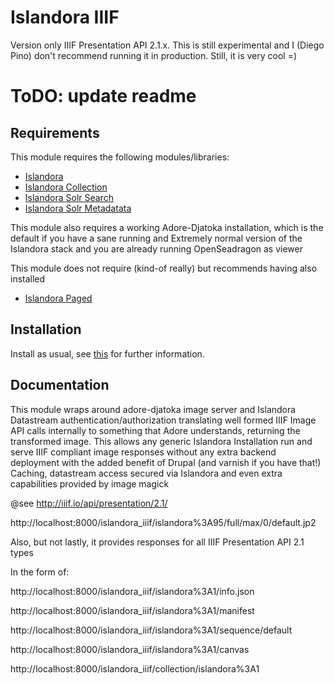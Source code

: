 # Islandora IIIF

Version only IIIF Presentation API 2.1.x.
This is still experimental and I (Diego Pino) don't recommend running it in production. 
Still, it is very cool =)

ToDO: update readme
==================================

## Requirements

This module requires the following modules/libraries:

* [Islandora](https://github.com/islandora/islandora)
* [Islandora Collection](https://github.com/islandora/islandora_solution_pack_collection)
* [Islandora Solr Search ](https://github.com/islandora/islandora_solr_search)
* [Islandora Solr Metadatata ](https://github.com/Islandora/islandora_solr_metadata)

This module also requires a working Adore-Djatoka installation, which is the default if you have a sane 
running and Extremely normal version of the Islandora stack and you are already running OpenSeadragon as viewer

This module does not require (kind-of really) but recommends having also installed
* [Islandora Paged ](https://github.com/islandora/islandora_paged)

## Installation

Install as usual, see [this](https://drupal.org/documentation/install/modules-themes/modules-7) for further information.


## Documentation

This module wraps around adore-djatoka image server and Islandora Datastream authentication/authorization translating well formed 
IIIF Image API calls internally to something that Adore understands, returning the transformed image. This allows any generic Islandora
Installation run and serve IIIF compliant image responses without any extra backend deployment with the added benefit of Drupal 
(and varnish if you have that!) Caching, datastream access secured via Islandora and even extra capabilities provided by image magick

@see http://iiif.io/api/presentation/2.1/

http://localhost:8000/islandora_iiif/islandora%3A95/full/max/0/default.jp2

Also, but not lastly, it provides responses for all IIIF Presentation API 2.1 types

In the form of:

http://localhost:8000/islandora_iiif/islandora%3A1/info.json

http://localhost:8000/islandora_iiif/islandora%3A1/manifest

http://localhost:8000/islandora_iiif/islandora%3A1/sequence/default

http://localhost:8000/islandora_iiif/islandora%3A1/canvas

http://localhost:8000/islandora_iiif/collection/islandora%3A1
